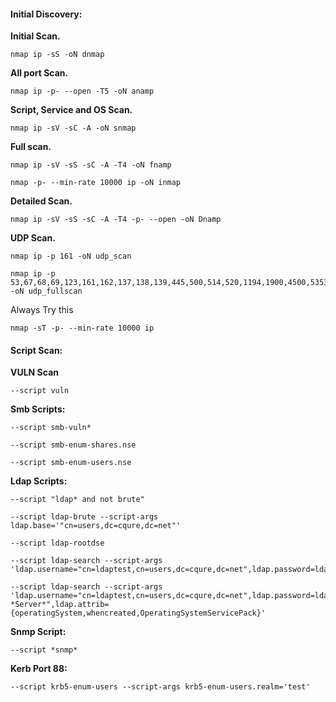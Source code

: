#### **Initial Discovery:**
**Initial Scan.**
```
nmap ip -sS -oN dnmap
```
**All port Scan.**
```
nmap ip -p- --open -T5 -oN anamp
```
**Script, Service and OS Scan.**
```
nmap ip -sV -sC -A -oN snmap
```
**Full scan.**
```
nmap ip -sV -sS -sC -A -T4 -oN fnamp
```
```
nmap -p- --min-rate 10000 ip -oN inmap
```
**Detailed Scan.**
```
nmap ip -sV -sS -sC -A -T4 -p- --open -oN Dnamp
```
**UDP Scan.**
```
nmap ip -p 161 -oN udp_scan
```
```
nmap ip -p 53,67,68,69,123,161,162,137,138,139,445,500,514,520,1194,1900,4500,5353,623 -oN udp_fullscan
```

Always Try this
```
nmap -sT -p- --min-rate 10000 ip
```
#### **Script Scan:**

**VULN Scan**
```
--script vuln
```

**Smb Scripts:**
```
--script smb-vuln*
```
```
--script smb-enum-shares.nse
```
```
--script smb-enum-users.nse
```

**Ldap Scripts:**
```
--script "ldap* and not brute" 
```
```
--script ldap-brute --script-args ldap.base='"cn=users,dc=cqure,dc=net"'
```
```
--script ldap-rootdse
```
```
--script ldap-search --script-args 'ldap.username="cn=ldaptest,cn=users,dc=cqure,dc=net",ldap.password=ldaptest,ldap.qfilter=users,ldap.attrib=sAMAccountName'
```
```
--script ldap-search --script-args 'ldap.username="cn=ldaptest,cn=users,dc=cqure,dc=net",ldap.password=ldaptest,ldap.qfilter=custom,ldap.searchattrib="operatingSystem",ldap.searchvalue="Windows *Server*",ldap.attrib={operatingSystem,whencreated,OperatingSystemServicePack}'
```

**Snmp Script:**
```
--script *snmp*
```

**Kerb Port 88:**
```
--script krb5-enum-users --script-args krb5-enum-users.realm='test'
```
